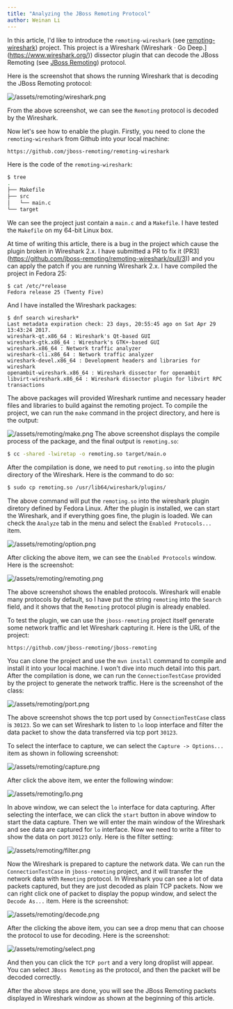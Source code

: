 ```yaml
---
title: "Analyzing the JBoss Remoting Protocol"
author: Weinan Li
---
```


In this article, I'd like to introduce the `remoting-wireshark` (see [remoting-wireshark](https://github.com/jboss-remoting/remoting-wireshark)) project. This project is a Wireshark (Wireshark · Go Deep.](https://www.wireshark.org/)) dissector plugin that can decode the JBoss Remoting (see [JBoss Remoting](http://jbossremoting.jboss.org/)) protocol.

Here is the screenshot that shows the running Wireshark that is decoding the JBoss Remoting protocol:

![/assets/remoting/wireshark.png](/assets/remoting/wireshark.png)

From the above screenshot, we can see the `Remoting` protocol is decoded by the Wireshark. 

Now let's see how to enable the plugin. Firstly, you need to clone the `remoting-wireshark` from Github into your local machine:

```url
https://github.com/jboss-remoting/remoting-wireshark
```

Here is the code of the `remoting-wireshark`:

```bash
$ tree
.
├── Makefile
├── src
│   └── main.c
└── target
```

We can see the project just contain a `main.c` and a `Makefile`. I have tested the `Makefile` on my 64-bit Linux box.

At time of writing this article, there is a bug in the project which cause the plugin broken in Wireshark 2.x. I have submitted a PR to fix it (PR3](https://github.com/jboss-remoting/remoting-wireshark/pull/3)) and you can apply the patch if you are running Wireshark 2.x. I have compiled the project in Fedora 25:

```
$ cat /etc/*release
Fedora release 25 (Twenty Five)
```

And I have installed the Wireshark packages:

```
$ dnf search wireshark*
Last metadata expiration check: 23 days, 20:55:45 ago on Sat Apr 29 13:43:24 2017.
wireshark-qt.x86_64 : Wireshark's Qt-based GUI
wireshark-gtk.x86_64 : Wireshark's GTK+-based GUI
wireshark.x86_64 : Network traffic analyzer
wireshark-cli.x86_64 : Network traffic analyzer
wireshark-devel.x86_64 : Development headers and libraries for wireshark
openambit-wireshark.x86_64 : Wireshark dissector for openambit
libvirt-wireshark.x86_64 : Wireshark dissector plugin for libvirt RPC transactions
```

The above packages will provided Wireshark runtime and necessary header files and libraries to build against the remoting project. To compile the project, we can run the `make` command in the project directory, and here is the output:

![/assets/remoting/make.png](/assets/remoting/make.png)
The above screenshot displays the compile process of the package, and the final output is `remoting.so`:

```bash
$ cc -shared -lwiretap -o remoting.so target/main.o
```

After the compilation is done, we need to put `remoting.so` into the plugin directory of the Wireshark. Here is the command to do so:

```bash
$ sudo cp remoting.so /usr/lib64/wireshark/plugins/
```

The above command will put the `remoting.so` into the wireshark plugin diretory defined by Fedora Linux. After the plugin is installed, we can start the Wireshark, and if everything goes fine, the plugin is loaded. We can check the `Analyze` tab in the menu and select the `Enabled Protocols...` item.

![/assets/remoting/option.png](/assets/remoting/option.png)

After clicking the above item, we can see the `Enabled Protocols` window. Here is the screenshot:

![/assets/remoting/remoting.png](/assets/remoting/remoting.png)

The above screenshot shows the enabled protocols. Wireshark will enable many protocols by default, so I have put the string `remoting` into the `Search` field, and it shows that the `Remoting` protocol plugin is already enabled.

To test the plugin, we can use the `jboss-remoting` project itself generate some network traffic and let Wireshark capturing it. Here is the URL of the project:

```url
https://github.com/jboss-remoting/jboss-remoting
```

You can clone the project and use the `mvn install` command to compile and install it into your local machine. I won't dive into much detail into this part. After the compilation is done, we can run the `ConnectionTestCase` provided by the project to generate the network traffic. Here is the screenshot of the class:

![/assets/remoting/port.png](/assets/remoting/port.png)

The above screenshot shows the tcp port used by `ConnectionTestCase` class is `30123`. So we can set Wireshark to listen to `lo` loop interface and filter the data packet to show the data transferred via tcp port `30123`.

To select the interface to capture, we can select the `Capture -> Options...` item as shown in following screenshot:
 
![/assets/remoting/capture.png](/assets/remoting/capture.png)

After click the above item, we enter the following window:

![/assets/remoting/lo.png](/assets/remoting/lo.png)

In above window, we can select the `lo` interface for data capturing. After selecting the interface, we can click the `start` button in above window to start the data capture. Then we will enter the main window of the Wireshark and see data are captured for `lo` interface. Now we need to write a filter to show the data on port `30123` only. Here is the filter setting:
 
![/assets/remoting/filter.png](/assets/remoting/filter.png)

Now the Wireshark is prepared to capture the network data. We can run the `ConnectionTestCase` in `jboss-remoting` project, and it will transfer the network data with `Remoting` protocol. In Wireshark you can see a lot of data packets captured, but they are just decoded as plain TCP packets. Now we can right click one of packet to display the popup window, and select the `Decode As...` item. Here is the screenshot:

![/assets/remoting/decode.png](/assets/remoting/decode.png)


After the clicking the above item, you can see a drop menu that can choose the protocol to use for decoding. Here is the screenshot:

![/assets/remoting/select.png](/assets/remoting/select.png)

And then you can click the `TCP port` and a very long droplist will appear. You can select `JBoss Remoting` as the protocol, and then the packet will be decoded correctly.

After the above steps are done, you will see the JBoss Remoting packets displayed in Wireshark window as shown at the beginning of this article.


 
   

